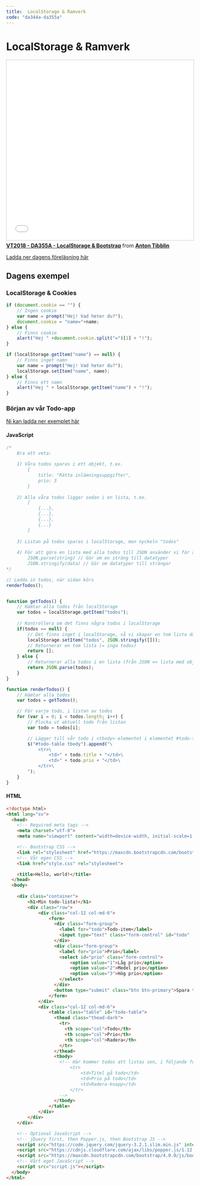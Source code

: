 ```yaml
---
title:  LocalStorage & Ramverk
code: "da344a-da355a"
---
```


# LocalStorage & Ramverk

<iframe src="//www.slideshare.net/slideshow/embed_code/key/UBK4ukBmMXOQI" width="595" height="485" frameborder="0" marginwidth="0" marginheight="0" scrolling="no" style="border:1px solid #CCC; border-width:1px; margin-bottom:5px; max-width: 100%;" allowfullscreen> </iframe> <div style="margin-bottom:5px"> <strong> <a href="//www.slideshare.net/AntonTibblin/vt2018-da355a-localstorage-bootstrap" title="VT2018 - DA355A - LocalStorage &amp; Bootstrap" target="_blank">VT2018 - DA355A - LocalStorage &amp; Bootstrap</a> </strong> from <strong><a href="https://www.slideshare.net/AntonTibblin" target="_blank">Anton Tibblin</a></strong> </div>

[Ladda ner dagens föreläsning här](LocalStorageBootstrap.pdf)

## Dagens exempel

### LocalStorage & Cookies
```js
if (document.cookie == "") {
	// Ingen cookie
	var name = prompt("Hej! Vad heter du?");
	document.cookie = "name="+name;
} else {
	// Finns cookie
	alert("Hej " +document.cookie.split("=")[1] + "!");
}

if (localStorage.getItem("name") == null) {
	// Finns inget namn
	var name = prompt("Hej! Vad heter du?");
	localStorage.setItem("name", name);
} else {
	// Finns ett namn
	alert("Hej " + localStorage.getItem("name") + "!");
}
```
### Början av vår Todo-app

[Ni kan ladda ner exemplet här](todo-start.zip)

#### JavaScript

```js
/*
	Bra att veta:
	
	1) Våra todos sparas i ett objekt, t.ex.
		{
			title: "Rätta inlämningsuppgifter",
			prio: 3
		}
		
	2) Alla våra todos ligger sedan i en lista, t.ex.
		[
			{...},
			{...},
			{...},
			{...}
		]
		
	3) Listan på todos sparas i localStorage, men nyckeln "todos"
	
	4) För att göra en lista med alla todos till JSON använder vi för att spara detta i localStorage.
		JSON.parse(string) // Gör om en sträng till datatyper
		JSON.stringify(data) // Gör om datatyper till strängar
*/

// Ladda in todos, när sidan körs
renderTodos();


function getTodos() {
	// Hämtar alla todos från localStorage
	var todos = localStorage.getItem("todos");
	
	// Kontrollera om det finns några todos i localStorage
	if(todos == null) {
		// Det finns inget i localStorage, så vi skapar en tom lista där
		localStorage.setItem("todos", JSON.stringify([]));
		// Returnerar en tom lista (= inga todos)
		return [];
	} else {
		// Returnerar alla todos i en lista (från JSON => lista med objekt)
		return JSON.parse(todos);
	}
}

function renderTodos() {
	// Hämtar alla todos
	var todos = getTodos();

	// För varje todo, i listan av todos
	for (var i = 0; i < todos.length; i++) {
		// Plocka ut aktuell todo från listan
		var todo = todos[i];

		// Lägger till vår todo i <tbody>-elementet i elementet #todo-table
		$("#todo-table tbody").append("\
			<tr>\
				<td>" + todo.title + "</td>\
				<td>" + todo.prio + "</td>\
			</tr>\
		");
	}
}
```

#### HTML

```html
<!doctype html>
<html lang="sv">
  <head>
    <!-- Required meta tags -->
    <meta charset="utf-8">
    <meta name="viewport" content="width=device-width, initial-scale=1, shrink-to-fit=no">

    <!-- Bootstrap CSS -->
    <link rel="stylesheet" href="https://maxcdn.bootstrapcdn.com/bootstrap/4.0.0/css/bootstrap.min.css" integrity="sha384-Gn5384xqQ1aoWXA+058RXPxPg6fy4IWvTNh0E263XmFcJlSAwiGgFAW/dAiS6JXm" crossorigin="anonymous">
	<!-- Vår egen CSS -->
	<link href="style.css" rel="stylesheet">

    <title>Hello, world!</title>
  </head>
  <body>
  
	<div class="container">
		<h1>Min todo-lista!</h1>
		<div class="row">
			<div class="col-12 col-md-6">
				<form>
				  <div class="form-group">
					<label for="todo">Todo-item</label>
					<input type="text" class="form-control" id="todo"  placeholder="Skriv todo-item här...">
				  </div>
				  <div class="form-group">
					<label for="prio">Prio</label>
					<select id="prio" class="form-control">
						<option value="1">Låg prio</option>
						<option value="2">Medel prio</option>
						<option value="3">Hög prio</option>
					</select>
				  </div>
				  <button type="submit" class="btn btn-primary">Spara todo-item</button>
				</form>
			</div>
			<div class="col-12 col-md-6">
				<table class="table" id="todo-table">
				  <thead class="thead-dark">
					<tr>
					  <th scope="col">Todo</th>
					  <th scope="col">Prio</th>
					  <th scope="col">Radera</th>
					</tr>
				  </thead>
				  <tbody>
					<!-- Här kommer todos att listas sen, i följande format:
						<tr>
							<td>Titel på todo</td>
							<td>Prio på todo</td>
							<td>Radera-knapp</td>
						</tr>
					-->
				  </tbody>
				</table>
			</div>
		</div>
	</div>

    <!-- Optional JavaScript -->
    <!-- jQuery first, then Popper.js, then Bootstrap JS -->
    <script src="https://code.jquery.com/jquery-3.2.1.slim.min.js" integrity="sha384-KJ3o2DKtIkvYIK3UENzmM7KCkRr/rE9/Qpg6aAZGJwFDMVNA/GpGFF93hXpG5KkN" crossorigin="anonymous"></script>
    <script src="https://cdnjs.cloudflare.com/ajax/libs/popper.js/1.12.9/umd/popper.min.js" integrity="sha384-ApNbgh9B+Y1QKtv3Rn7W3mgPxhU9K/ScQsAP7hUibX39j7fakFPskvXusvfa0b4Q" crossorigin="anonymous"></script>
    <script src="https://maxcdn.bootstrapcdn.com/bootstrap/4.0.0/js/bootstrap.min.js" integrity="sha384-JZR6Spejh4U02d8jOt6vLEHfe/JQGiRRSQQxSfFWpi1MquVdAyjUar5+76PVCmYl" crossorigin="anonymous"></script>
	<!-- Vårt eget JavaScript -->
	<script src="script.js"></script>
  </body>
</html>
```
